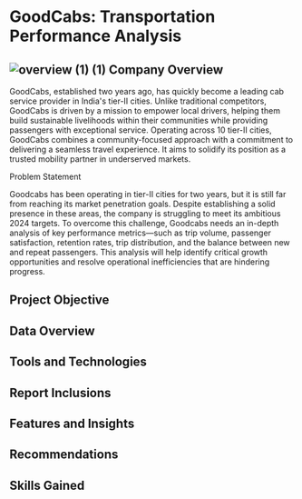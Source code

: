 # GoodCabs: Transportation Performance Analysis


## ![overview (1) (1)](https://github.com/user-attachments/assets/e18f4f14-fcae-4abb-94c6-92576e631fe5) Company Overview


GoodCabs, established two years ago, has quickly become a leading cab service provider in India's tier-II cities. Unlike traditional competitors, GoodCabs is driven by a mission to empower local drivers, helping them build sustainable livelihoods within their communities while providing passengers with exceptional service. Operating across 10 tier-II cities, GoodCabs combines a community-focused approach with a commitment to delivering a seamless travel experience. It aims to solidify its position as a trusted mobility partner in underserved markets.

Problem Statement

Goodcabs has been operating in tier-II cities for two years, but it is still far from reaching its market penetration goals. Despite establishing a solid presence in these areas, the company is struggling to meet its ambitious 2024 targets. 
To overcome this challenge, Goodcabs needs an in-depth analysis of key performance metrics—such as trip volume, passenger satisfaction, retention rates, trip distribution, and the balance between new and repeat passengers. This analysis will help identify critical growth opportunities and resolve operational inefficiencies that are hindering progress.

## Project Objective

## Data Overview

## Tools and Technologies

## Report Inclusions

## Features and Insights

## Recommendations

## Skills Gained
